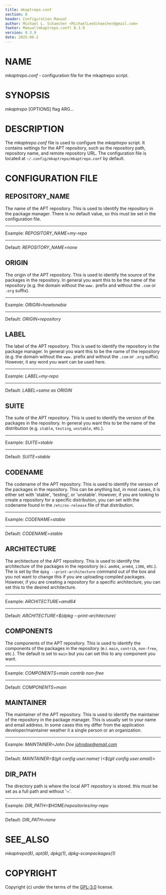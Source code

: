 ```yaml
---
title: mkaptrepo.conf
section: 8
header: Configuration Manual
author: Michael L. Schaecher <MichaelLeeSchaecher@gmail.com>
footer: Manual(mkaptrepo.conf) 0.3.9
version: 0.3.9
date: 2025-06-2
---
```


# NAME

_mkaptrepo.conf_ - configuration file for the mkaptrepo script.

# SYNOPSIS

_mkaptrepo_ [OPTIONS] flag ARG...

# DESCRIPTION

The _mkaptrepo.conf_ file is used to configure the _mkaptrepo_ script. It contains settings for the APT repository, such as the repository path, repository name, and remote repository URL. The configuration file is located at `~/.config/mkaptrepo/mkaptrepo.conf` by default.

# CONFIGURATION FILE

## REPOSITORY_NAME

The name of the APT repository. This is used to identify the repository in the package manager. There is no default value, so this must be set in the configuration file.

---

Example: _REPOSITORY_NAME=my-repo_

---

Default: _REPOSITORY_NAME=none_

## ORIGIN

The origin of the APT repository. This is used to identify the source of the packages in the repository. In general you want this to be the name of the repository (e.g. the domain without the `www.` prefix and without the `.com` or `.org` suffix).

---

Example: _ORIGIN=howtonebie_

---

Default: _ORIGIN=repository_

## LABEL

The label of the APT repository. This is used to identify the repository in the package manager. In general you want this to be the name of the repository (e.g. the domain without the `www.` prefix and without the `.com` or `.org` suffix). However, it any word you want can be used here.

---

Example: _LABEL=my-repo_

---

Default: _LABEL=same as ORIGIN_

## SUITE

The suite of the APT repository. This is used to identify the version of the packages in the repository. In general you want this to be the name of the distribution (e.g. `stable`, `testing`, `unstable`, etc.).

---

Example: _SUITE=stable_

---

Default: _SUITE=stable_

## CODENAME

The codename of the APT repository. This is used to identify the version of the packages in the repository. This can be anything but, in most cases, it is either set with 'stable', 'testing', or 'unstable'. However, if you are looking to create a repository for a specific distribution, you can set with the codename found in the `/etc/os-release` file of that distribution.

---

Example: _CODENAME=stable_

---

Default: _CODENAME=stable_

## ARCHITECTURE

The architecture of the APT repository. This is used to identify the architecture of the packages in the repository (e.i. `amd64`, `arm64`, `i386`, etc.). The is set by the `dpkg --print-architecture` command out of the box and you not want to change this if you are uploading compiled packages. However, if you are creating a repository for a specific architecture, you can set this to the desired architecture.

---

Example: _ARCHITECTURE=amd64_

---

Default: _ARCHITECTURE=$(dpkg --print-architecture)_

## COMPONENTS

The components of the APT repository. This is used to identify the components of the packages in the repository (e.i. `main`, `contrib`, `non-free`, etc.). The default is set to `main` but you can set this to any component you want.

---

Example: _COMPONENTS=main contrib non-free_

---

Default: _COMPONENTS=main_

## MAINTAINER

The maintainer of the APT repository. This is used to identify the maintainer of the repository in the package manager. This is usually set to your name and email address. In some cases this my differ from the application developer/maintainer weather it a single person or an organization.

---

Example: _MAINTAINER=John Doe <johndoe@email.com>_

---

Default: _MAINTAINER=$(git config user.name) \<$(git config user.email)\>_

## DIR_PATH

The directory path is where the local APT repository is stored. this must be set as a full path and without '~'.

---

Example: _DIR_PATH=$HOME/repositories/my-repo_

---

Default: _DIR_PATH=none_

# SEE_ALSO

_mkaptrepo(8)_, _apt(8)_, _dpkg(1)_, _dpkg-scanpackages(1)_

# COPYRIGHT

Copyright (c) under the terms of the [GPL-3.0](https://www.gnu.org/licenses/gpl-3.0.en.html) license.
